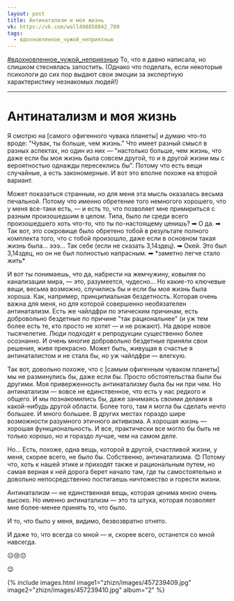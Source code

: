 ```yaml
---
layout: post
title: Антинатализм и моя жизнь
vk: https://vk.com/wall498858042_709
tags:
  - вдохновленное_чужой_неприязнью
---
```

[#вдохновленное_чужой_неприязнью](poisk.html#вдохновленное_чужой_неприязнью) То, что я давно написала, но слишком стеснялась запостить. (Однако что поделать, если некоторые психологи до сих пор выдают свои эмоции за экспертную характеристику незнакомых людей!)

***

# Антинатализм и моя жизнь

Я смотрю на \[самого офигенного чувака планеты\] и думаю что-то вроде: "Чувак, ты больше, чем жизнь." Что имеет разный смысл в разных аспектах, но один из них — "настолько больше, чем жизнь, что даже если бы моя жизнь была совсем другой, то и в другой жизни мы с вероятностью однажды пересеклись бы". Потому что есть вещи случайные, а есть закономерные. И вот это вполне похоже на второй вариант.

Может показаться странным, но для меня эта мысль оказалась весьма печальной. Потому что именно обретение того немногого хорошего, что у меня все-таки есть, — и есть то, что позволяет мне примириться с разным произошедшим в целом. Типа, было ли среди всего произошедшего хоть что-то, что ты по-настоящему ценишь? ➡ О да. ➡ Так вот, это сокровище было обретено тобой в результате полного комплекта того, что с тобой произошло, даже если в основном такая жизнь была... эээ... Так себе (если не сказать 3,14здец). ➡ Окей. Это был 3,14здец, но он не был полностью напрасным. ➡ \*заметно легче стало жить\*

И вот ты понимаешь, что да, набрести на жемчужину, ковыляя по канализации мира, — это, разумеется, чудесно... Но какие-то ключевые вещи, весьма возможно, случились бы и если бы моя жизнь была хороша. Как, например, принципиальная бездетность. Которая очень важна для меня, но для которой совершенно необязателен антинатализм. Есть же чайлдфри по этическим причинам, есть добровольно бездетные по причине "так рациональнее" (и уж тем более есть те, кто просто не хотят — и не рожают). На дворе новое тысячелетие. Люди подходят к репродукции существенно более осознанно. И очень многие добровольно бездетные приняли свои решения, живя прекрасно. Может быть, живущая в счастье я антинаталистом и не стала бы, но уж чайлдфри — влегкую.

Так вот, довольно похоже, что с \[самым офигенным чуваком планеты\] мы не разминулись бы, даже если бы. Просто обстоятельства были бы другими. Моя приверженность антинатализму была бы ни при чем. Но антинатализм — вовсе не единственное, что есть у нас редкого и общего. И мы познакомились бы, даже занимаясь своими делами в какой-нибудь другой области. Более того, там я могла бы сделать нечто большее. И много большее. В других местах гораздо шире возможности разумного этичного активизма. А хорошая жизнь — хорошая функциональность. И все, практически все могло бы быть не только хорошо, но и гораздо лучше, чем на самом деле.

Но... Есть, похоже, одна вещь, которой в другой, счастливой жизни, у меня, скорее всего, не было бы. Собственно, антинатализма. 😊 Потому что, хоть к нашей этике и приходят также и рациональным путем, но самая верная к ней дорога берет начало там, где ты самостоятельно и довольно непосредственно постигаешь ничтожество и горести жизни.

Антинатализм — не единственная вещь, которая ценима мною очень высоко. Но именно антинатализм — это та штука, которая позволяет мне более-менее принять то, что было. 

И то, что было у меня, видимо, безвозвратно отнято. 

И даже то, что всегда со мной — и, скорее всего, останется со мной навсегда.

☹😢😔

😌

{% include images.html image1="zhizn/images/457239409.jpg" image2="zhizn/images/457239410.jpg" album="2" %}